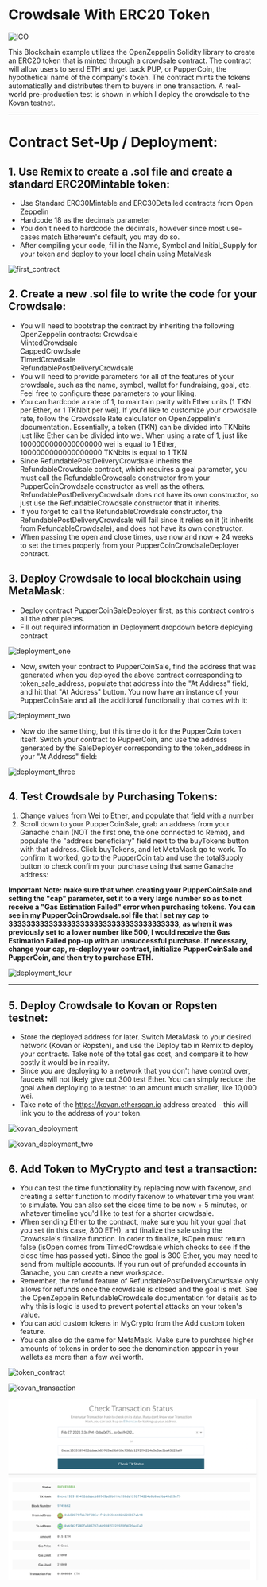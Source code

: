 # Crowdsale With ERC20 Token
![ICO](https://miro.medium.com/max/4096/1*UAWdBaNLGkbmiB4NOBl0hQ.jpeg)

This Blockchain example utilizes the OpenZeppelin Solidity library to create an ERC20 token that is minted through a crowdsale contract.  The contract will allow users to send ETH and get back PUP, or PupperCoin, the hypothetical name of the company's token.  The contract mints the tokens automatically and distributes them to buyers in one transaction.  A real-world pre-production test is shown in which I deploy the crowdsale to the Kovan testnet.

---

# Contract Set-Up / Deployment:

## 1. Use Remix to create a .sol file and create a standard ERC20Mintable token:
- Use Standard ERC30Mintable and ERC30Detailed contracts from Open Zeppelin
- Hardcode 18 as the decimals parameter
- You don't need to hardcode the decimals, however since most use-cases match Ethereum's default, you may do so.
- After compiling your code, fill in the Name, Symbol and Initial_Supply for your token and deploy to your local chain using MetaMask

![first_contract](/Screenshots/first_contract.gif?raw=true)

## 2. Create a new .sol file to write the code for your Crowdsale:
- You will need to bootstrap the contract by inheriting the following OpenZeppelin contracts:
Crowdsale  
MintedCrowdsale  
CappedCrowdsale  
TimedCrowdsale  
RefundablePostDeliveryCrowdsale
- You will need to provide parameters for all of the features of your crowdsale, such as the name, symbol, wallet for fundraising, goal, etc. Feel free to configure these parameters to your liking.
- You can hardcode a rate of 1, to maintain parity with Ether units (1 TKN per Ether, or 1 TKNbit per wei). If you'd like to customize your crowdsale rate, follow the Crowdsale Rate calculator on OpenZeppelin's documentation. Essentially, a token (TKN) can be divided into TKNbits just like Ether can be divided into wei. When using a rate of 1, just like 1000000000000000000 wei is equal to 1 Ether, 1000000000000000000 TKNbits is equal to 1 TKN.
- Since RefundablePostDeliveryCrowdsale inherits the RefundableCrowdsale contract, which requires a goal parameter, you must call the RefundableCrowdsale constructor from your PupperCoinCrowdsale constructor as well as the others. RefundablePostDeliveryCrowdsale does not have its own constructor, so just use the RefundableCrowdsale constructor that it inherits.
- If you forget to call the RefundableCrowdsale constructor, the RefundablePostDeliveryCrowdsale will fail since it relies on it (it inherits from RefundableCrowdsale), and does not have its own constructor.
- When passing the open and close times, use now and now + 24 weeks to set the times properly from your PupperCoinCrowdsaleDeployer contract.

## 3. Deploy Crowdsale to local blockchain using MetaMask:
- Deploy contract PupperCoinSaleDeployer first, as this contract controls all the other pieces.
- Fill out required information in Deployment dropdown before deploying contract

![deployment_one](/Screenshots/deployment_one.gif?raw=true)

- Now, switch your contract to PupperCoinSale, find the address that was generated when you deployed the above contract corresponding to token_sale_address, populate that address into the "At Address" field, and hit that "At Address" button.  You now have an instance of your PupperCoinSale and all the additional functionality that comes with it:

![deployment_two](/Screenshots/deployment_two.gif?raw=true)

- Now do the same thing, but this time do it for the PupperCoin token itself.  Switch your contract to PupperCoin, and use the address generated by the SaleDeployer corresponding to the token_address in your "At Address" field:

![deployment_three](/Screenshots/deployment_three.gif?raw=true)

## 4. Test Crowdsale by Purchasing Tokens:
1. Change values from Wei to Ether, and populate that field with a number
2. Scroll down to your PupperCoinSale, grab an address from your Ganache chain (NOT the first one, the one connected to Remix), and populate the "address beneficiary" field next to the buyTokens button with that address.  Click buyTokens, and let MetaMask go to work.  To confirm it worked, go to the PupperCoin tab and use the totalSupply button to check confirm your purchase using that same Ganache address:

**Important Note: make sure that when creating your PupperCoinSale and setting the "cap" parameter, set it to a very large number so as to not receive a "Gas Estimation Failed" error when purchasing tokens.  You can see in my PupperCoinCrowdsale.sol file that I set my cap to  33333333333333333333333333333333333333, as when it was previously set to a lower number like 500, I would receive the Gas Estimation Failed pop-up with an unsuccessful purchase.  If necessary, change your cap, re-deploy your contract, initialize PupperCoinSale and PupperCoin, and then try to purchase ETH.**

![deployment_four](/Screenshots/deployment_four.gif?raw=true)

---

## 5. Deploy Crowdsale to Kovan or Ropsten testnet:
- Store the deployed address for later. Switch MetaMask to your desired network (Kovan or Ropsten), and use the Deploy tab in Remix to deploy your contracts. Take note of the total gas cost, and compare it to how costly it would be in reality. 
- Since you are deploying to a network that you don't have control over, faucets will not likely give out 300 test Ether. You can simply reduce the goal when deploying to a testnet to an amount much smaller, like 10,000 wei.
- Take note of the https://kovan.etherscan.io address created - this will link you to the address of your token.

![kovan_deployment](/Screenshots/kovan_deployment.gif?raw=true)

![kovan_deployment_two](/Screenshots/kovan_deployment_two.gif?raw=true)

## 6. Add Token to MyCrypto and test a transaction:
- You can test the time functionality by replacing now with fakenow, and creating a setter function to modify fakenow to whatever time you want to simulate. You can also set the close time to be now + 5 minutes, or whatever timeline you'd like to test for a shorter crowdsale.
- When sending Ether to the contract, make sure you hit your goal that you set (in this case, 800 ETH), and finalize the sale using the Crowdsale's finalize function. In order to finalize, isOpen must return false (isOpen comes from TimedCrowdsale which checks to see if the close time has passed yet). Since the goal is 300 Ether, you may need to send from multiple accounts. If you run out of prefunded accounts in Ganache, you can create a new workspace.
- Remember, the refund feature of RefundablePostDeliveryCrowdsale only allows for refunds once the crowdsale is closed and the goal is met.  See the OpenZeppelin RefundableCrowdsale documentation for details as to why this is logic is used to prevent potential attacks on your token's value.
- You can add custom tokens in MyCrypto from the Add custom token feature.
- You can also do the same for MetaMask. Make sure to purchase higher amounts of tokens in order to see the denomination appear in your wallets as more than a few wei worth.

![token_contract](/Screenshots/token_contract.gif?raw=true)

![kovan_transaction](/Screenshots/kovan_transaction.gif?raw=true)

![kovan_success](/Screenshots/kovan_success.png?raw=true)